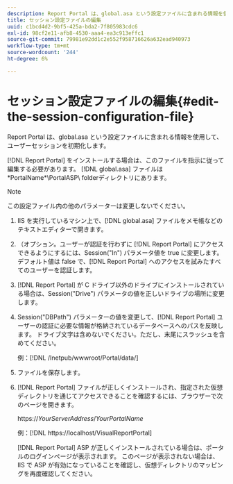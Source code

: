 ```yaml
---
description: Report Portal は、global.asa という設定ファイルに含まれる情報を使用して、ユーザーセッションを初期化します。
title: セッション設定ファイルの編集
uuid: c1bcd4d2-9bf5-425a-bda2-7f805983cdc6
exl-id: 98cf2e11-afb8-4530-aaa4-ea3c913effc1
source-git-commit: 79981e92dd1c2e552f958716626a632ead940973
workflow-type: tm+mt
source-wordcount: '244'
ht-degree: 6%

---
```


# セッション設定ファイルの編集{#edit-the-session-configuration-file}

Report Portal は、global.asa という設定ファイルに含まれる情報を使用して、ユーザーセッションを初期化します。

[!DNL Report Portal] をインストールする場合は、このファイルを指示に従って編集する必要があります。 [!DNL global.asa] ファイルは\*PortalName*\PortalASP\ folderディレクトリにあります。

>[!NOTE]
>
>この設定ファイル内の他のパラメーターは変更しないでください。

1. IIS を実行しているマシン上で、[!DNL global.asa] ファイルをメモ帳などのテキストエディターで開きます。
1. （オプション。ユーザーが認証を行わずに [!DNL Report Portal] にアクセスできるようにするには、Session(&quot;In&quot;) パラメータ値を true に変更します。 デフォルト値は false で、[!DNL Report Portal] へのアクセスを試みたすべてのユーザーを認証します。
1. [!DNL Report Portal] が C ドライブ以外のドライブにインストールされている場合は、Session(&quot;Drive&quot;) パラメータの値を正しいドライブの場所に変更します。
1. Session(&quot;DBPath&quot;) パラメーターの値を変更して、[!DNL Report Portal] ユーザーの認証に必要な情報が格納されているデータベースへのパスを反映します。 ドライブ文字は含めないでください。ただし、末尾にスラッシュを含めてください。

   例：[!DNL /Inetpub/wwwroot/Portal/data/]

1. ファイルを保存します。
1. [!DNL Report Portal] ファイルが正しくインストールされ、指定された仮想ディレクトリを通じてアクセスできることを確認するには、ブラウザーで次のページを開きます。

   https://*YourServerAddress*/*YourPortalName*

   例：[!DNL https://localhost/VisualReportPortal]

   [!DNL Report Portal] ASP が正しくインストールされている場合は、ポータルのログインページが表示されます。 このページが表示されない場合は、IIS で ASP が有効になっていることを確認し、仮想ディレクトリのマッピングを再度確認してください。
